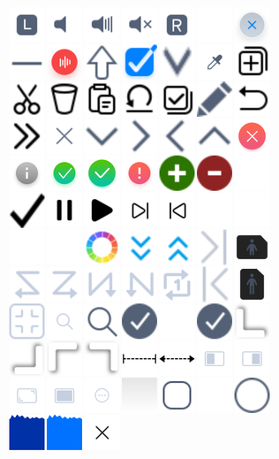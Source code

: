<img title=audio-volume-left.svg src=./icons/audio-volume-left.svg width=64 height=64>
<img title=audio-volume-low.svg src=./icons/audio-volume-low.svg width=64 height=64>
<img title=audio-volume-medium.svg src=./icons/audio-volume-medium.svg width=64 height=64>
<img title=audio-volume-muted.svg src=./icons/audio-volume-muted.svg width=64 height=64>
<img title=audio-volume-right.svg src=./icons/audio-volume-right.svg width=64 height=64>
<img title=button_add.svg src=./icons/button_add.svg width=64 height=64>
<img title=button_edit-clear.svg src=./icons/button_edit-clear.svg width=64 height=64>
<img title=button_reduce.svg src=./icons/button_reduce.svg width=64 height=64>
<img title=button_voice.svg src=./icons/button_voice.svg width=64 height=64>
<img title=caps_lock.svg src=./icons/caps_lock.svg width=64 height=64>
<img title=checked.svg src=./icons/checked.svg width=64 height=64>
<img title=combobox_arrow.svg src=./icons/combobox_arrow.svg width=64 height=64>
<img title=dorpper_normal.svg src=./icons/dorpper_normal.svg width=64 height=64>
<img title=edit-copy.svg src=./icons/edit-copy.svg width=64 height=64>
<img title=edit-cut.svg src=./icons/edit-cut.svg width=64 height=64>
<img title=edit-delete.svg src=./icons/edit-delete.svg width=64 height=64>
<img title=edit-paste.svg src=./icons/edit-paste.svg width=64 height=64>
<img title=edit-redo.svg src=./icons/edit-redo.svg width=64 height=64>
<img title=edit-select-all.svg src=./icons/edit-select-all.svg width=64 height=64>
<img title=edit.svg src=./icons/edit.svg width=64 height=64>
<img title=edit-undo.svg src=./icons/edit-undo.svg width=64 height=64>
<img title=fold.svg src=./icons/fold.svg width=64 height=64>
<img title=fork_indicator.svg src=./icons/fork_indicator.svg width=64 height=64>
<img title=go-down.svg src=./icons/go-down.svg width=64 height=64>
<img title=go-next.svg src=./icons/go-next.svg width=64 height=64>
<img title=go-previous.svg src=./icons/go-previous.svg width=64 height=64>
<img title=go-up.svg src=./icons/go-up.svg width=64 height=64>
<img title=icon_fail.svg src=./icons/icon_fail.svg width=64 height=64>
<img title=icon_info.svg src=./icons/icon_info.svg width=64 height=64>
<img title=icon_ok.svg src=./icons/icon_ok.svg width=64 height=64>
<img title=icon_success.svg src=./icons/icon_success.svg width=64 height=64>
<img title=icon_warning.svg src=./icons/icon_warning.svg width=64 height=64>
<img title=list_add.svg src=./icons/list_add.svg width=64 height=64>
<img title=list_delete.svg src=./icons/list_delete.svg width=64 height=64>
<img title=lock_indicator.svg src=./icons/lock_indicator.svg width=64 height=64>
<img title=mark_indicator.svg src=./icons/mark_indicator.svg width=64 height=64>
<img title=media-playback-pause.svg src=./icons/media-playback-pause.svg width=64 height=64>
<img title=media-playback-start.svg src=./icons/media-playback-start.svg width=64 height=64>
<img title=media-skip-backward.svg src=./icons/media-skip-backward.svg width=64 height=64>
<img title=media-skip-forward.svg src=./icons/media-skip-forward.svg width=64 height=64>
<img title=next_indicator.svg src=./icons/next_indicator.svg width=64 height=64>
<img title=password_hide.svg src=./icons/password_hide.svg width=64 height=64>
<img title=password_show.svg src=./icons/password_show.svg width=64 height=64>
<img title=prev_indicator.svg src=./icons/prev_indicator.svg width=64 height=64>
<img title=printer_colorselect.svg src=./icons/printer_colorselect.svg width=64 height=64>
<img title=printer_dropdown.svg src=./icons/printer_dropdown.svg width=64 height=64>
<img title=printer_dropup.svg src=./icons/printer_dropup.svg width=64 height=64>
<img title=printer_final.svg src=./icons/printer_final.svg width=64 height=64>
<img title=printer_landscape.svg src=./icons/printer_landscape.svg width=64 height=64>
<img title=printer_lrtb_1.svg src=./icons/printer_lrtb_1.svg width=64 height=64>
<img title=printer_lrtb_2.svg src=./icons/printer_lrtb_2.svg width=64 height=64>
<img title=printer_lrtb_3.svg src=./icons/printer_lrtb_3.svg width=64 height=64>
<img title=printer_lrtb_4.svg src=./icons/printer_lrtb_4.svg width=64 height=64>
<img title=printer_lrtb_5.svg src=./icons/printer_lrtb_5.svg width=64 height=64>
<img title=printer_original.svg src=./icons/printer_original.svg width=64 height=64>
<img title=printer_portrait.svg src=./icons/printer_portrait.svg width=64 height=64>
<img title=print_previewscale.svg src=./icons/print_previewscale.svg width=64 height=64>
<img title=search_action.svg src=./icons/search_action.svg width=64 height=64>
<img title=search_indicator.svg src=./icons/search_indicator.svg width=64 height=64>
<img title=selected_checked_indicator.svg src=./icons/selected_checked_indicator.svg width=64 height=64>
<img title=selected_indicator.background src=./icons/selected_indicator.background.svg width=64 height=64>
<img title=selected_indicator.svg src=./icons/selected_indicator.svg width=64 height=64>
<img title=selection_bottomleft.svg src=./icons/selection_bottomleft.svg width=64 height=64>
<img title=selection_bottomright.svg src=./icons/selection_bottomright.svg width=64 height=64>
<img title=selection_topleft.svg src=./icons/selection_topleft.svg width=64 height=64>
<img title=selection_topright.svg src=./icons/selection_topright.svg width=64 height=64>
<img title=spacer_fixed.svg src=./icons/spacer_fixed.svg width=64 height=64>
<img title=spacer_stretch.svg src=./icons/spacer_stretch.svg width=64 height=64>
<img title=splitscreen_left.svg src=./icons/splitscreen_left.svg width=64 height=64>
<img title=splitscreen_right.svg src=./icons/splitscreen_right.svg width=64 height=64>
<img title=splitscreen_showmaximize.svg src=./icons/splitscreen_showmaximize.svg width=64 height=64>
<img title=splitscreen_shownormal.svg src=./icons/splitscreen_shownormal.svg width=64 height=64>
<img title=titlebar_more.svg src=./icons/titlebar_more.svg width=64 height=64>
<img title=titlebar_shadow.svg src=./icons/titlebar_shadow.svg width=64 height=64>
<img title=unchecked.svg src=./icons/unchecked.svg width=64 height=64>
<img title=unlock_indicator.svg src=./icons/unlock_indicator.svg width=64 height=64>
<img title=unselected_indicator.svg src=./icons/unselected_indicator.svg width=64 height=64>
<img title=water_back.svg src=./icons/water_back.svg width=64 height=64>
<img title=water_front.svg src=./icons/water_front.svg width=64 height=64>
<img title=window-close_round.svg src=./icons/window-close_round.svg width=64 height=64>
